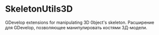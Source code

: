 # SkeletonUtils3D
GDevelop extensions for manipulating 3D 0bject's skeleton.
Расширение для GDevelop, позволяющее манипулировать костями 3Д-модели.
